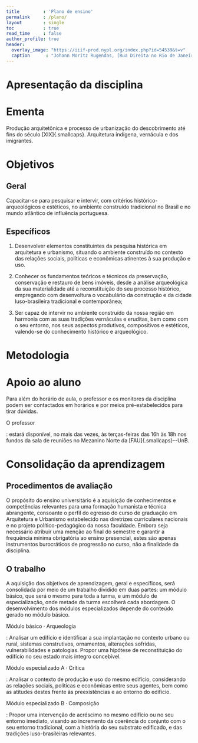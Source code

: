 ```yaml
---
title         : 'Plano de ensino'
permalink     : /plano/
layout        : single
toc           : true
read_time     : false
author_profile: true
header:
  overlay_image: "https://iiif-prod.nypl.org/index.php?id=54539&t=v"
  caption      : "Johann Moritz Rugendas, [Rua Direita no Rio de Janeiro](https://digitalcollections.nypl.org/items/510d47d9-7b85-a3d9-e040-e00a18064a99), 1835"
---
```


# Apresentação da disciplina #

# Ementa #

Produção arquitetônica e processo de urbanização do descobrimento até
fins do século [XIX]{.smallcaps}. Arquitetura indígena, vernácula e dos
imigrantes.

# Objetivos #

## Geral ##

Capacitar-se para pesquisar e intervir, com critérios
histórico-arqueológicos e estéticos, no ambiente construído tradicional
no Brasil e no mundo atlântico de influência portuguesa.

## Específicos ##

1. Desenvolver elementos constituintes da pesquisa histórica em
   arquitetura e urbanismo, situando o ambiente construído no contexto
   das relações sociais, políticas e econômicas atinentes à sua produção
   e uso.

2. Conhecer os fundamentos teóricos e técnicos da preservação,
   conservação e restauro de bens imóveis, desde a análise arqueológica
   da sua materialidade até a reconstituição do seu processo histórico,
   empregando com desenvoltura o vocabulário da construção e da cidade
   luso-brasileira tradicional e contemporânea;

3. Ser capaz de intervir no ambiente construído da nossa região em
   harmonia com as suas tradições vernáculas e eruditas, bem como com o
   seu entorno, nos seus aspectos produtivos, compositivos e estéticos,
   valendo-se do conhecimento histórico e arqueológico.

# Metodologia #

# Apoio ao aluno #

Para além do horário de aula, o professor e os monitores da disciplina
podem ser contactados em horários e por meios pré-estabelecidos para
tirar dúvidas.

O professor

: estará disponível, no mais das vezes, às terças-feiras das 16h às
  18h nos fundos da sala de reuniões no Mezanino Norte da
  [FAU]{.smallcaps}--UnB.

# Consolidação da aprendizagem #

## Procedimentos de avaliação ##

O propósito do ensino universitário é a aquisição de conhecimentos e
competências relevantes para uma formação humanista e técnica
abrangente, consoante o perfil do egresso do curso de graduação em
Arquitetura e Urbanismo estabelecido nas diretrizes curriculares
nacionais e no projeto político-pedagógico da nossa faculdade. Embora
seja necessário atribuir uma menção ao final do semestre e garantir a
frequência mínima obrigatória ao ensino presencial, estes são apenas
instrumentos burocráticos de progressão no curso, não a finalidade da
disciplina.

## O trabalho ##

A aquisição dos objetivos de aprendizagem, geral e específicos, será
consolidada por meio de um trabalho dividido em duas partes: um módulo
básico, que será o mesmo para toda a turma, e um módulo de
especialização, onde metade da turma escolherá cada abordagem. O
desenvolvimento dos módulos especializados depende do conteúdo gerado no
módulo básico.

Módulo básico · Arqueologia

: Analisar um edifício e identificar a sua implantação no contexto
  urbano ou rural, sistemas construtivos, ornamentos, alterações
  sofridas, vulnerabilidades e patologias. Propor uma hipótese de
  reconstituição do edifício no seu estado mais íntegro concebível.

Módulo especializado A · Crítica

: Analisar o contexto de produção e uso do mesmo edifício, considerando
  as relações sociais, políticas e econômicas entre seus agentes, bem
  como as atitudes destes frente às preexistências e ao entorno do
  edifício.

Módulo especializado B · Composição

: Propor uma intervenção de acréscimo no mesmo edifício ou no seu
  entorno imediato, visando ao incremento da coerência do conjunto com o
  seu entorno tradicional, com a história do seu substrato edificado, e
  das tradições luso-brasileiras relevantes.

